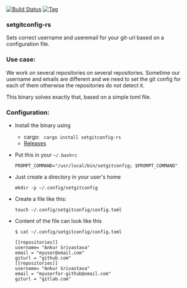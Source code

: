 
[![Build Status](https://travis-ci.com/ansrivas/setgitconfig-rs.svg?token=hM6V8mr5fwQPseiFSYVi&branch=master)](https://travis-ci.com/ansrivas/setgitconfig-rs)
[![Tag](https://img.shields.io/github/tag/ansrivas/setgitconfig-rs.svg)](https://github.com/ansrivas/setgitconfig-rs/releases/latest)

### setgitconfig-rs

Sets correct username and useremail for your git-url based on a configuration file.

### Use case:

We work on several repositories on several repositories. Sometime our username and emails are different
and we need to set the git config for each of them otherwise the repositories do not detect it.

This binary solves exactly that, based on a simple toml file.

### Configuration:

- Install the binary using
  - cargo:
  ``` cargo install setgitconfig-rs```
  - [Releases](https://github.com/ansrivas/setgitconfig-rs/releases)
- Put this in your `~/.bashrc`

  `PROMPT_COMMAND="/usr/local/bin/setgitconfig; $PROMPT_COMMAND"`

- Just create a directory in your user's home

  `mkdir -p ~/.config/setgitconfig`

- Create a file like this:

  `touch ~/.config/setgitconfig/config.toml`

- Content of the file can look like this

  ```
  $ cat ~/.config/setgitconfig/config.toml

  [[repositories]]
  username= "Ankur Srivastava"
  email = "myuser@xmail.com"
  giturl = "github.com"
  [[repositories]]
  username= "Ankur Srivastava"
  email = "myuserfor-github@xmail.com"
  giturl = "gitlab.com"
  ```
